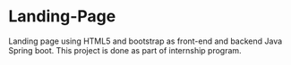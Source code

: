 # Landing-Page
Landing page using HTML5 and bootstrap as front-end and backend Java Spring boot. This project is done as part of internship program.
